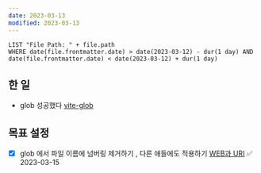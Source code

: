 ```yaml
---
date: 2023-03-13
modified: 2023-03-13
---
```


```dataview
LIST "File Path: " + file.path
WHERE date(file.frontmatter.date) > date(2023-03-12) - dur(1 day) AND date(file.frontmatter.date) < date(2023-03-12) + dur(1 day)
```

## 한 일

- glob 성공했다 [vite-glob](../../../work/vite/vite-glob.md)

## 목표 설정

- [x] glob 에서 파일 이름에 넘버링 제거하기 , 다른 애들에도 적용하기 [WEB과 URI](../블로그%20최적화/WEB과%20URI.md) ✅ 2023-03-15
